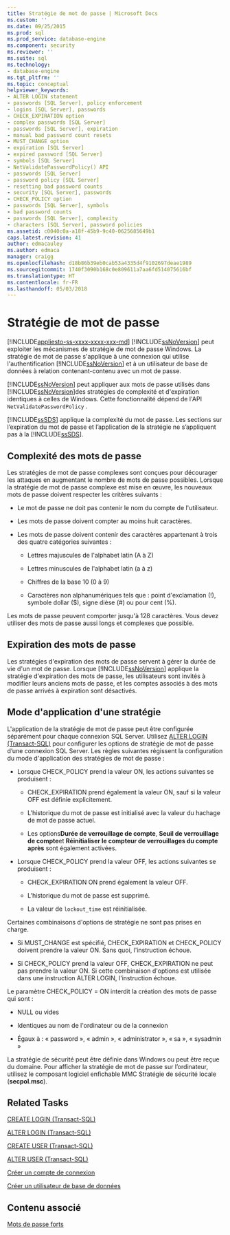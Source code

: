 ```yaml
---
title: Stratégie de mot de passe | Microsoft Docs
ms.custom: ''
ms.date: 09/25/2015
ms.prod: sql
ms.prod_service: database-engine
ms.component: security
ms.reviewer: ''
ms.suite: sql
ms.technology:
- database-engine
ms.tgt_pltfrm: ''
ms.topic: conceptual
helpviewer_keywords:
- ALTER LOGIN statement
- passwords [SQL Server], policy enforcement
- logins [SQL Server], passwords
- CHECK_EXPIRATION option
- complex passwords [SQL Server]
- passwords [SQL Server], expiration
- manual bad password count resets
- MUST_CHANGE option
- expiration [SQL Server]
- expired password [SQL Server]
- symbols [SQL Server]
- NetValidatePasswordPolicy() API
- passwords [SQL Server]
- password policy [SQL Server]
- resetting bad password counts
- security [SQL Server], passwords
- CHECK_POLICY option
- passwords [SQL Server], symbols
- bad password counts
- passwords [SQL Server], complexity
- characters [SQL Server], password policies
ms.assetid: c0040c0a-a18f-45b9-9c40-0625685649b1
caps.latest.revision: 41
author: edmacauley
ms.author: edmaca
manager: craigg
ms.openlocfilehash: d18b86b39eb0cab53a4335d4f9102697deae1989
ms.sourcegitcommit: 1740f3090b168c0e809611a7aa6fd514075616bf
ms.translationtype: HT
ms.contentlocale: fr-FR
ms.lasthandoff: 05/03/2018
---
```

# <a name="password-policy"></a>Stratégie de mot de passe
[!INCLUDE[appliesto-ss-xxxx-xxxx-xxx-md](../../includes/appliesto-ss-xxxx-xxxx-xxx-md.md)]
  [!INCLUDE[ssNoVersion](../../includes/ssnoversion-md.md)] peut exploiter les mécanismes de stratégie de mot de passe Windows. La stratégie de mot de passe s'applique à une connexion qui utilise l'authentification [!INCLUDE[ssNoVersion](../../includes/ssnoversion-md.md)] et à un utilisateur de base de données à relation contenant-contenu avec un mot de passe.  
  
 [!INCLUDE[ssNoVersion](../../includes/ssnoversion-md.md)] peut appliquer aux mots de passe utilisés dans [!INCLUDE[ssNoVersion](../../includes/ssnoversion-md.md)]des stratégies de complexité et d'expiration identiques à celles de Windows. Cette fonctionnalité dépend de l'API `NetValidatePasswordPolicy` .  
  
 [!INCLUDE[ssSDS](../../includes/sssds-md.md)] applique la complexité du mot de passe. Les sections sur l’expiration du mot de passe et l’application de la stratégie ne s’appliquent pas à la [!INCLUDE[ssSDS](../../includes/sssds-md.md)].  
  
## <a name="password-complexity"></a>Complexité des mots de passe  
 Les stratégies de mot de passe complexes sont conçues pour décourager les attaques en augmentant le nombre de mots de passe possibles. Lorsque la stratégie de mot de passe complexe est mise en œuvre, les nouveaux mots de passe doivent respecter les critères suivants :  
  
-   Le mot de passe ne doit pas contenir le nom du compte de l'utilisateur.  
  
-   Les mots de passe doivent compter au moins huit caractères.  
  
-   Les mots de passe doivent contenir des caractères appartenant à trois des quatre catégories suivantes :  
  
    -   Lettres majuscules de l'alphabet latin (A à Z)  
  
    -   Lettres minuscules de l'alphabet latin (a à z)  
  
    -   Chiffres de la base 10 (0 à 9)  
  
    -   Caractères non alphanumériques tels que : point d'exclamation (!), symbole dollar ($), signe dièse (#) ou pour cent (%).  
  
 Les mots de passe peuvent comporter jusqu'à 128 caractères. Vous devez utiliser des mots de passe aussi longs et complexes que possible.  
  
## <a name="password-expiration"></a>Expiration des mots de passe  
 Les stratégies d'expiration des mots de passe servent à gérer la durée de vie d'un mot de passe. Lorsque [!INCLUDE[ssNoVersion](../../includes/ssnoversion-md.md)] applique la stratégie d'expiration des mots de passe, les utilisateurs sont invités à modifier leurs anciens mots de passe, et les comptes associés à des mots de passe arrivés à expiration sont désactivés.  
  
## <a name="policy-enforcement"></a>Mode d'application d'une stratégie  
 L'application de la stratégie de mot de passe peut être configurée séparément pour chaque connexion SQL Server. Utilisez [ALTER LOGIN &#40;Transact-SQL&#41;](../../t-sql/statements/alter-login-transact-sql.md) pour configurer les options de stratégie de mot de passe d’une connexion SQL Server. Les règles suivantes régissent la configuration du mode d'application des stratégies de mot de passe :  
  
-   Lorsque CHECK_POLICY prend la valeur ON, les actions suivantes se produisent :  
  
    -   CHECK_EXPIRATION prend également la valeur ON, sauf si la valeur OFF est définie explicitement.  
  
    -   L'historique du mot de passe est initialisé avec la valeur du hachage de mot de passe actuel.  
  
    -   Les options**Durée de verrouillage de compte**, **Seuil de verrouillage de compte**et **Réinitialiser le compteur de verrouillages du compte après** sont également activées.  
  
-   Lorsque CHECK_POLICY prend la valeur OFF, les actions suivantes se produisent :  
  
    -   CHECK_EXPIRATION ON prend également la valeur OFF.  
  
    -   L'historique du mot de passe est supprimé.  
  
    -   La valeur de `lockout_time` est réinitialisée.  
  
 Certaines combinaisons d'options de stratégie ne sont pas prises en charge.  
  
-   Si MUST_CHANGE est spécifié, CHECK_EXPIRATION et CHECK_POLICY doivent prendre la valeur ON. Sans quoi, l'instruction échoue.  
  
-   Si CHECK_POLICY prend la valeur OFF, CHECK_EXPIRATION ne peut pas prendre la valeur ON. Si cette combinaison d'options est utilisée dans une instruction ALTER LOGIN, l'instruction échoue.  
  
 Le paramètre CHECK_POLICY = ON interdit la création des mots de passe qui sont :  
  
-   NULL ou vides  
  
-   Identiques au nom de l'ordinateur ou de la connexion  
  
-   Égaux à : « password », « admin », « administrator », « sa », « sysadmin »  
  
 La stratégie de sécurité peut être définie dans Windows ou peut être reçue du domaine. Pour afficher la stratégie de mot de passe sur l’ordinateur, utilisez le composant logiciel enfichable MMC Stratégie de sécurité locale (**secpol.msc**).  
  
## <a name="related-tasks"></a>Related Tasks  
 [CREATE LOGIN &#40;Transact-SQL&#41;](../../t-sql/statements/create-login-transact-sql.md)  
  
 [ALTER LOGIN &#40;Transact-SQL&#41;](../../t-sql/statements/alter-login-transact-sql.md)  
  
 [CREATE USER &#40;Transact-SQL&#41;](../../t-sql/statements/create-user-transact-sql.md)  
  
 [ALTER USER &#40;Transact-SQL&#41;](../../t-sql/statements/alter-user-transact-sql.md)  
  
 [Créer un compte de connexion](../../relational-databases/security/authentication-access/create-a-login.md)  
  
 [Créer un utilisateur de base de données](../../relational-databases/security/authentication-access/create-a-database-user.md)  
  
## <a name="related-content"></a>Contenu associé  
 [Mots de passe forts](../../relational-databases/security/strong-passwords.md)  
  
  

